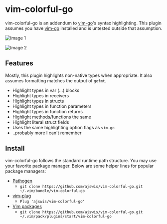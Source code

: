 # vim-colorful-go

vim-colorful-go is an addendum to [vim-go](https://github.com/fatih/vim-go)'s
syntax highlighting. This plugin assumes you have
[vim-go](https://github.com/fatih/vim-go) installed and is untested outside that
assumption.

![Image 1](https://s3.amazonaws.com/ajswis-images/vim-colorful-go/image1.png)

![Image 2](https://s3.amazonaws.com/ajswis-images/vim-colorful-go/image2.png)

## Features

Mostly, this plugin highlights non-native types when appropriate. It also
assumes formatting matches the output of `gofmt`.

* Highlight types in var (...) blocks
* Highlight types in receivers
* Highlight types in structs
* Highlight types in function parameters
* Highlight types in function returns
* Highlight methods/functions the same
* Highlight literal struct fields
* Uses the same highlighting option flags as `vim-go`
* ..probably more I can't remember

## Install

vim-colorful-go follows the standard runtime path structure. You may use your
favorite package manager. Below are some helper lines for popular package
managers:

*  [Pathogen](https://github.com/tpope/vim-pathogen)
    * `git clone https://github.com/ajswis/vim-colorful-go.git ~/.vim/bundle/vim-colorful-go`
*  [vim-plug](https://github.com/junegunn/vim-plug)
    * `Plug 'ajswis/vim-colorful-go'`
*  [Vim packages](http://vimhelp.appspot.com/repeat.txt.html#packages)
    * `git clone https://github.com/ajswis/vim-colorful-go.git ~/.vim/pack/plugins/start/vim-colorful-go`


